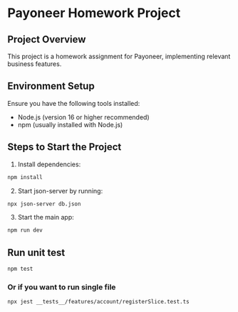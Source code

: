 # Payoneer Homework Project

## Project Overview

This project is a homework assignment for Payoneer, implementing relevant business features.

## Environment Setup

Ensure you have the following tools installed:

- Node.js (version 16 or higher recommended)
- npm (usually installed with Node.js)

## Steps to Start the Project

1. Install dependencies:

```bash
npm install
```

2. Start json-server by running:

```bash
npx json-server db.json
```

3. Start the main app:

```bash
npm run dev
```

## Run unit test

```bash
npm test
```

### Or if you want to run single file

```bash
npx jest __tests__/features/account/registerSlice.test.ts
```
